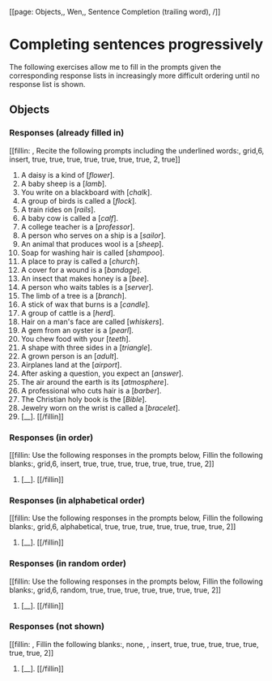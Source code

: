 [[page: Objects,, Wen,, Sentence Completion (trailing word), /]]

# Completing sentences progressively
The following exercises allow me to fill in the prompts given the corresponding response lists in increasingly more difficult ordering until no response list is shown.
## Objects
### Responses (already filled in)
[[fillin: , Recite the following prompts including the underlined words:, grid,6, insert, true, true, true, true, true, true, true, 2, true]]
1. A daisy is a kind of [_flower_].
1. A baby sheep is a [_lamb_].
1. You write on a blackboard with [_chalk_].
1. A group of birds is called a [_flock_].
1. A train rides on [_rails_].
1. A baby cow is called a [_calf_].
1. A college teacher is a [_professor_].
1. A person who serves on a ship is a [_sailor_].
1. An animal that produces wool is a [_sheep_].
1. Soap for washing hair is called [_shampoo_].
1. A place to pray is called a [_church_].
1. A cover for a wound is a [_bandage_].
1. An insect that makes honey is a [_bee_].
1. A person who waits tables is a [_server_].
1. The limb of a tree is a [_branch_].
1. A stick of wax that burns is a [_candle_].
1. A group of cattle is a [_herd_].
1. Hair on a man's face are called [_whiskers_].
1. A gem from an oyster is a [_pearl_].
1. You chew food with your [_teeth_].
1. A shape with three sides in a [_triangle_].
1. A grown person is an [_adult_].
1. Airplanes land at the [_airport_].
1. After asking a question, you expect an [_answer_].
1. The air around the earth is its [_atmosphere_].
1. A professional who cuts hair is a [_barber_].
1. The Christian holy book is the [_Bible_].
1. Jewelry worn on the wrist is called a [_bracelet_].
1.  [__].
[[/fillin]]

### Responses (in order)
[[fillin: Use the following responses in the prompts below, Fillin the following blanks:, grid,6, insert, true, true, true, true, true, true, true, 2]]
1.  [__].
[[/fillin]]

### Responses (in alphabetical order)
[[fillin: Use the following responses in the prompts below, Fillin the following blanks:, grid,6, alphabetical, true, true, true, true, true, true, true, 2]]
1.  [__].
[[/fillin]]

### Responses (in random order)
[[fillin: Use the following responses in the prompts below, Fillin the following blanks:, grid,6, random, true, true, true, true, true, true, true, 2]]
1.  [__].
[[/fillin]]

### Responses (not shown)
[[fillin: , Fillin the following blanks:, none, , insert, true, true, true, true, true, true, true, 2]]
1.  [__].
[[/fillin]]


